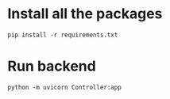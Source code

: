 # Install all the packages
`pip install -r requirements.txt`

# Run backend
`python -m uvicorn Controller:app`
